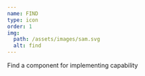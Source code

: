 ```yaml
---
name: FIND
type: icon
order: 1
img:
  path: /assets/images/sam.svg
  alt: find
---
```

Find a component for implementing capability

